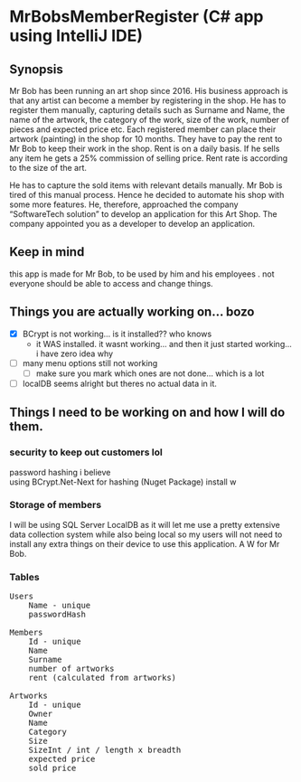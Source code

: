 # MrBobsMemberRegister (C# app using IntelliJ IDE)

## Synopsis
Mr Bob has been running an art shop since 2016. His business approach is that any artist can become 
a member by registering in the shop. He has to register them manually, capturing details such as 
Surname and Name, the name of the artwork, the category of the work, size of the work, number 
of pieces and expected price etc. Each registered member can place their artwork (painting) in the 
shop for 10 months. They have to pay the rent to Mr Bob to keep their work in the shop. Rent is on 
a daily basis. If he sells any item he gets a 25% commission of selling price. Rent rate is according to 
the size of the art.

He has to capture the sold items with relevant details manually. Mr Bob is tired of this manual 
process. Hence he decided to automate his shop with some more features. He, therefore, 
approached the company “SoftwareTech solution” to develop an application for this Art Shop. The 
company appointed you as a developer to develop an application.

## Keep in mind
this app is made for Mr Bob, to be used by him and his employees .
not everyone should be able to access and change things.

## Things you are actually working on... bozo
- [x] BCrypt is not working... is it installed?? who knows
    - it WAS installed. it wasnt working... and then it just started working... i have zero idea why
- [ ] many menu options still not working
    - [ ] make sure you mark which ones are not done... which is a lot
- [ ] localDB seems alright but theres no actual data in it.

## Things I need to be working on and how I will do them.


### security to keep out customers lol
password hashing i believe  
using BCrypt.Net-Next for hashing (Nuget Package)
	install w


### Storage of members
I will be using SQL Server LocalDB as it will let me use a pretty extensive data collection system while also being local so my users will not need to install any extra things on their device to use this application. A W for Mr Bob.

### Tables 
<pre>
Users
	Name - unique  
	passwordHash
	
Members
	Id - unique  
	Name  
	Surname  
	number of artworks  
	rent (calculated from artworks)  
	
Artworks 
	Id - unique  
	Owner  
	Name  
	Category  
	Size  
	SizeInt / int / length x breadth  
	expected price  
	sold price
	<pre>
	